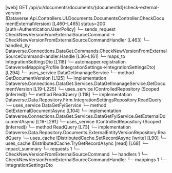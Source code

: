 [web] GET /api/ui/documents/documents/{documentId}/check-external-version  (Dataverse.Api.Controllers.UI.Documents.DocumentsController.CheckDocumentExternalVersion)  [L460–L465] status=200 [auth=Authentication.UserPolicy]
  └─ sends_request CheckNewVersionFromExternalSourceCommand -> CheckNewVersionFromExternalSourceCommandHandler [L463]
    └─ handled_by Dataverse.Connections.DataGet.Commands.CheckNewVersionFromExternalSourceCommandHandler.Handle [L36–L161]
      └─ maps_to IntegrationSettingsDto [L118]
        └─ automapper.registration DataverseMappingProfile (IntegrationSettings->IntegrationSettingsDto) [L294]
      └─ uses_service DataGetImanageService
        └─ method GetDocumentVersion [L125]
          └─ implementation Dataverse.Connections.DataGet.Services.DataGetImanageService.GetDocumentVersion [L19-L225]
      └─ uses_service IControlledRepository<IntegrationSettings> (Scoped (inferred))
        └─ method ReadQuery [L118]
          └─ implementation Dataverse.Data.Repository.Firm.IntegrationSettingsRepository.ReadQuery
      └─ uses_service DataGetFyiService
        └─ method GetExternalDocumentAsync [L104]
          └─ implementation Dataverse.Connections.DataGet.Services.DataGetFyiService.GetExternalDocumentAsync [L19-L291]
      └─ uses_service IControlledRepository<ExternalEntityVersion> (Scoped (inferred))
        └─ method ReadQuery [L73]
          └─ implementation Dataverse.Data.Repository.Documents.ExternalEntityVersionRepository.ReadQuery
      └─ uses_cache IDistributedCache.SetRecordAsync [write] [L90]
      └─ uses_cache IDistributedCache.TryGetRecordAsync [read] [L68]
  └─ impact_summary
    └─ requests 1
      └─ CheckNewVersionFromExternalSourceCommand
    └─ handlers 1
      └─ CheckNewVersionFromExternalSourceCommandHandler
    └─ mappings 1
      └─ IntegrationSettingsDto

